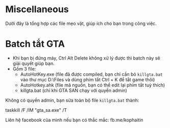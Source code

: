 # Miscellaneous
Dưới đây là tổng hợp các file mẹo vặt, giúp ích cho bạn trong công việc.

# Batch tắt GTA

- Khi bạn bị đứng máy, Ctrl Alt Delete không xử lý được thì batch này sẽ giải quyết giúp bạn.
- Gồm 3 file: 
	+ AutoHotKey.exe (file đã được compiled, bạn chỉ cần bỏ `killgta.bat` vào thư mục D:\Files và dùng phím tắt Ctrl + K để tắt game thôi)
	+ AutoHotkey.ahk (file mã nguồn, bạn có thể edit lại phím tắt tuỳ thích)
	+ killgta.bat (chỉ khi GTA SAN chạy với quyền admin)

Không có quyền admin, bạn sửa toàn bộ file `killgta.bat` thành:

taskkill /F /IM "gta_sa.exe" /T

Liên hệ facebook của mình nếu bạn có thắc mắc: fb.me/kophaitin
